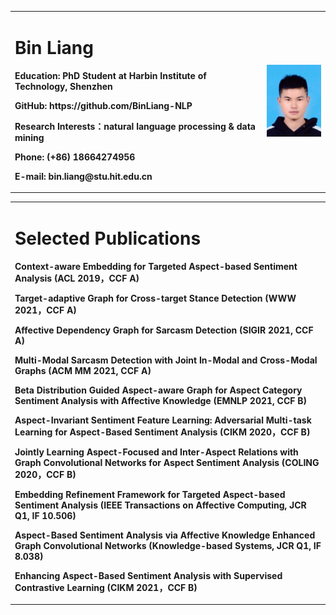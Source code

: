 <table border="0">
  <tr>
    <td width="80%">
      <h1>Bin Liang</h1>
      <p><b>Education: PhD Student at Harbin Institute of Technology, Shenzhen</b></p>
      <p><b>GitHub: https://github.com/BinLiang-NLP</b></p>
      <p><b>Research Interests：natural language processing & data mining</b></p>
      <p><b>Phone: (+86) 18664274956</b></p>
      <p><b>E-mail: bin.liang@stu.hit.edu.cn</b></p>
    </td>
    <td width="20%">
      <img src="/binliang.jpeg" width="100%">
    </td>
  </tr>
</table>

<table border="0">
  <tr>
    <td width="100%">
      <h1>Selected Publications</h1>
      <p><b>Context-aware Embedding for Targeted Aspect-based Sentiment Analysis (ACL 2019，CCF A)</b></p>
      <p><b>Target-adaptive Graph for Cross-target Stance Detection (WWW 2021，CCF A)</b></p>
      <p><b>Affective Dependency Graph for Sarcasm Detection (SIGIR 2021, CCF A)</b></p>
      <p><b>Multi-Modal Sarcasm Detection with Joint In-Modal and Cross-Modal Graphs (ACM MM 2021, CCF A)</b></p>
      <p><b>Beta Distribution Guided Aspect-aware Graph for Aspect Category Sentiment Analysis with Affective Knowledge (EMNLP 2021, CCF B)</b></p>
      <p><b>Aspect-Invariant Sentiment Feature Learning: Adversarial Multi-task Learning for Aspect-Based Sentiment
Analysis (CIKM 2020，CCF B)</b></p>
      <p><b>Jointly Learning Aspect-Focused and Inter-Aspect Relations with Graph Convolutional Networks for Aspect
Sentiment Analysis (COLING 2020，CCF B)</b></p>
      <p><b>Embedding Refinement Framework for Targeted Aspect-based Sentiment Analysis (IEEE Transactions on Affective Computing, JCR Q1, IF 10.506)</b></p>
      <p><b>Aspect-Based Sentiment Analysis via Affective Knowledge Enhanced Graph Convolutional Networks (Knowledge-based Systems, JCR Q1, IF 8.038)</b></p>
      <p><b>Enhancing Aspect-Based Sentiment Analysis with Supervised Contrastive Learning (CIKM 2021，CCF B)</b></p>
    </td>
  </tr>
</table>
